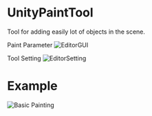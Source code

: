# UnityPaintTool

Tool for adding easily lot of objects in the scene.

Paint Parameter
![EditorGUI](http://i.imgur.com/iTeHzyM.png)

Tool Setting
![EditorSetting](http://i.imgur.com/uC5poFd.png)

# Example
![Basic Painting](http://i.imgur.com/tp1c44B.gif)
